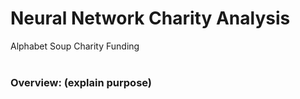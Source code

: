 # Neural Network Charity Analysis
Alphabet Soup Charity Funding
<BR>
<BR>
### Overview: (explain purpose)
